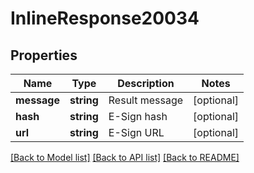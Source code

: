 # InlineResponse20034

## Properties
Name | Type | Description | Notes
------------ | ------------- | ------------- | -------------
**message** | **string** | Result message | [optional] 
**hash** | **string** | E-Sign hash | [optional] 
**url** | **string** | E-Sign URL | [optional] 

[[Back to Model list]](../../README.md#documentation-for-models) [[Back to API list]](../../README.md#documentation-for-api-endpoints) [[Back to README]](../../README.md)

